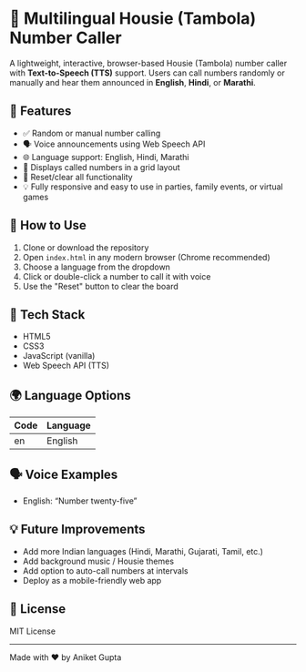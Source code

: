 # 🎲 Multilingual Housie (Tambola) Number Caller

A lightweight, interactive, browser-based Housie (Tambola) number caller with **Text-to-Speech (TTS)** support. Users can call numbers randomly or manually and hear them announced in **English**, **Hindi**, or **Marathi**.

## 🌟 Features

- ✅ Random or manual number calling
- 🗣️ Voice announcements using Web Speech API
- 🌐 Language support: English, Hindi, Marathi
- 🔢 Displays called numbers in a grid layout
- 🧹 Reset/clear all functionality
- 💡 Fully responsive and easy to use in parties, family events, or virtual games

## 🚀 How to Use
1. Clone or download the repository
2. Open `index.html` in any modern browser (Chrome recommended)
3. Choose a language from the dropdown
4. Click or double-click a number to call it with voice
5. Use the "Reset" button to clear the board

## 🔧 Tech Stack

- HTML5
- CSS3
- JavaScript (vanilla)
- Web Speech API (TTS)

## 🌍 Language Options

| Code | Language |
|------|----------|
| en   | English  |

## 🗣️ Voice Examples

- English: “Number twenty-five”

## 💡 Future Improvements

- Add more Indian languages (Hindi, Marathi, Gujarati, Tamil, etc.)
- Add background music / Housie themes
- Add option to auto-call numbers at intervals
- Deploy as a mobile-friendly web app

## 📄 License

MIT License

---

Made with ❤️ by Aniket Gupta
